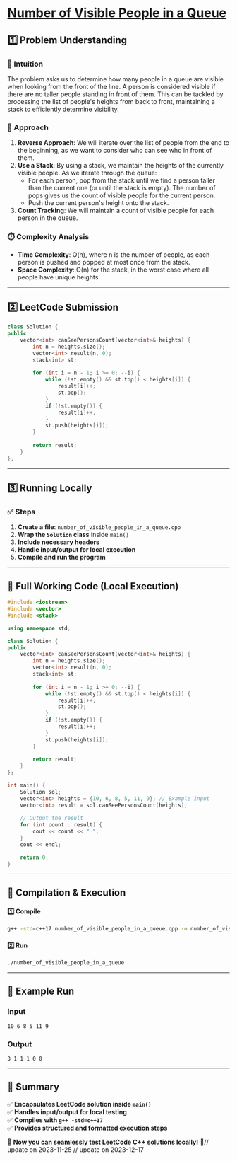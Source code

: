 # **[Number of Visible People in a Queue](https://leetcode.com/problems/number-of-visible-people-in-a-queue/description/)**  

## **1️⃣ Problem Understanding**  
### **📌 Intuition**  
The problem asks us to determine how many people in a queue are visible when looking from the front of the line. A person is considered visible if there are no taller people standing in front of them. This can be tackled by processing the list of people's heights from back to front, maintaining a stack to efficiently determine visibility.

### **🚀 Approach**  
1. **Reverse Approach**: We will iterate over the list of people from the end to the beginning, as we want to consider who can see who in front of them.
2. **Use a Stack**: By using a stack, we maintain the heights of the currently visible people. As we iterate through the queue:
   - For each person, pop from the stack until we find a person taller than the current one (or until the stack is empty). The number of pops gives us the count of visible people for the current person.
   - Push the current person's height onto the stack.
3. **Count Tracking**: We will maintain a count of visible people for each person in the queue.

### **⏱️ Complexity Analysis**  
- **Time Complexity**: O(n), where n is the number of people, as each person is pushed and popped at most once from the stack.
- **Space Complexity**: O(n) for the stack, in the worst case where all people have unique heights.

---  

## **2️⃣ LeetCode Submission**  
```cpp
class Solution {
public:
    vector<int> canSeePersonsCount(vector<int>& heights) {
        int n = heights.size();
        vector<int> result(n, 0);
        stack<int> st;
        
        for (int i = n - 1; i >= 0; --i) {
            while (!st.empty() && st.top() < heights[i]) {
                result[i]++;
                st.pop();
            }
            if (!st.empty()) {
                result[i]++;
            }
            st.push(heights[i]);
        }
        
        return result;
    }
};
```  

---  

## **3️⃣ Running Locally**  
### **✅ Steps**  
1. **Create a file**: `number_of_visible_people_in_a_queue.cpp`  
2. **Wrap the `Solution` class** inside `main()`  
3. **Include necessary headers**  
4. **Handle input/output for local execution**  
5. **Compile and run the program**  

---  

## **📝 Full Working Code (Local Execution)**  
```cpp
#include <iostream>
#include <vector>
#include <stack>

using namespace std;

class Solution {
public:
    vector<int> canSeePersonsCount(vector<int>& heights) {
        int n = heights.size();
        vector<int> result(n, 0);
        stack<int> st;
        
        for (int i = n - 1; i >= 0; --i) {
            while (!st.empty() && st.top() < heights[i]) {
                result[i]++;
                st.pop();
            }
            if (!st.empty()) {
                result[i]++;
            }
            st.push(heights[i]);
        }
        
        return result;
    }
};

int main() {
    Solution sol;
    vector<int> heights = {10, 6, 8, 5, 11, 9}; // Example input
    vector<int> result = sol.canSeePersonsCount(heights);
    
    // Output the result
    for (int count : result) {
        cout << count << " ";
    }
    cout << endl;

    return 0;
}
```  

---  

## **🔧 Compilation & Execution**  
#### **1️⃣ Compile**  
```bash
g++ -std=c++17 number_of_visible_people_in_a_queue.cpp -o number_of_visible_people_in_a_queue
```  

#### **2️⃣ Run**  
```bash
./number_of_visible_people_in_a_queue
```  

---  

## **🎯 Example Run**  
### **Input**  
```
10 6 8 5 11 9
```  
### **Output**  
```
3 1 1 1 0 0 
```  

---  

## **📌 Summary**  
✅ **Encapsulates LeetCode solution inside `main()`**  
✅ **Handles input/output for local testing**  
✅ **Compiles with `g++ -std=c++17`**  
✅ **Provides structured and formatted execution steps**  

🚀 **Now you can seamlessly test LeetCode C++ solutions locally!** 🚀// update on 2023-11-25
// update on 2023-12-17
